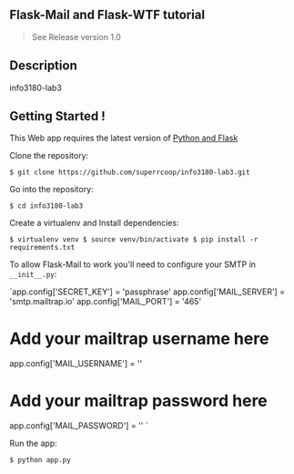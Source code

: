 
Flask-Mail and Flask-WTF tutorial
-------------------------------------

> See Release version 1.0

Description
-------------------

info3180-lab3


Getting Started !
-------------------

This Web app requires the latest version of [Python and Flask](http://flask.pocoo.org)

Clone the repository:

`$ git clone https://github.com/superrcoop/info3180-lab3.git`

Go into the repository:

`$ cd info3180-lab3`

Create a virtualenv and Install dependencies:

`$ virtualenv venv
$ source venv/bin/activate
$ pip install -r requirements.txt`

To allow Flask-Mail to work you'll need to configure your SMTP in `__init__.py`:

`app.config['SECRET_KEY'] = 'passphrase' 
app.config['MAIL_SERVER'] = 'smtp.mailtrap.io' 
app.config['MAIL_PORT'] = '465' 
# Add your mailtrap username here
app.config['MAIL_USERNAME'] = '' 
# Add your mailtrap password here
app.config['MAIL_PASSWORD'] = '' 
 `

Run the app:

`$ python app.py`



